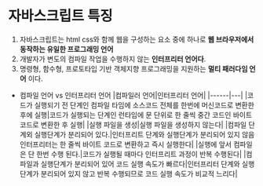 # 자바스크립트 특징

1. 자바스크립트는 html css와 함께 웹을 구성하는 요소 중에 하나로 **웹 브라우저에서 동작하는 유일한 프로그래밍 언어**
2. 개발자가 변도의 컴파일 작업을 수행하지 않는 **인터프리터 언어다**.
3. 명령형, 함수형, 프로토타입 기반 객체지향 프로그래밍을 지원하는 **멀티 패러다임 언어** 이다.

- 컴파일 언어 vs 인터프리터 언어
  |컴파일러 언어|인터프리터 언어|
  |------|---|
  |코드가 실행되기 전 단계인 컴파일 타임에 소스코드 전체를 한번에 머신코드로 변환한 후에 실행|코드가 실행되는 단계인 런타임에 문 단위로 한 줄씩 중간 코드인 바이트코드로 변환한 후 실행|
  |실행 파일을 생성|실행 파일을 생성하지 않는다|
  |컴파일 단계외 실행단계가 분리되어 있다.|인터프리트 단계와 실행단계가 분리되어 있지 않음 인터프리터는 한 줄씩 바이트 코드로 변환하고 즉시 실행한다|
  |실행에 앞서 컴파일은 단 한번 수행 된다.|코드가 실행될 때마다 인터프리트 과정이 반복 수행된다|
  |컴파일과 실행단계가 분리되어 있어 코드 실행 속도가 빠르다|인터프리터 단계와 실행 단계가 분리되어 있지 않고 반복 수행되므로 코드 실행 속도가 비교적 느리다|
